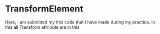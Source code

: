 # TransformElement
Here, I am submitted my this code that I have made during my practice.
In this all Transform attribute are in this
  

